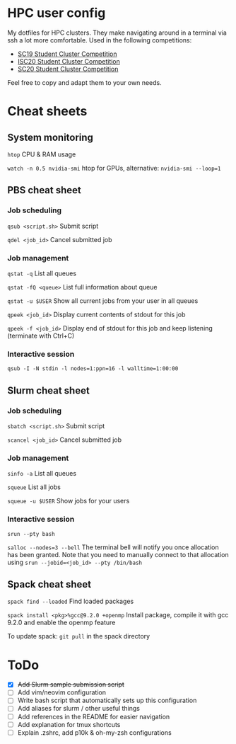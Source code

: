 # HPC user config
My dotfiles for HPC clusters. They make navigating around in a terminal via ssh a lot more comfortable.
Used in the following competitions:
* [SC19 Student Cluster Competition](https://sc19.supercomputing.org/program/studentssc/student-cluster-competition/)
* [ISC20 Student Cluster Competition](https://www.isc-hpc.com/student-cluster-competition.html)
* [SC20 Student Cluster Competition](https://sc20.supercomputing.org/program/studentssc/student-cluster-competition/)

Feel free to copy and adapt them to your own needs. 

# Cheat sheets

## System monitoring

`htop` CPU & RAM usage

`watch -n 0.5 nvidia-smi` htop for GPUs, alternative: `nvidia-smi --loop=1`

## PBS cheat sheet
### Job scheduling

`qsub <script.sh>` Submit script

`qdel <job_id>` Cancel submitted job

### Job management

`qstat -q` List all queues

`qstat -fQ <queue>` List full information about queue

`qstat -u $USER` Show all current jobs from your user in all queues

`qpeek <job_id>` Display current contents of stdout for this job

`qpeek -f <job_id>` Display end of stdout for this job and keep listening (terminate with Ctrl+C)

### Interactive session

`qsub -I -N stdin -l nodes=1:ppn=16 -l walltime=1:00:00`

## Slurm cheat sheet
### Job scheduling

`sbatch <script.sh>` Submit script

`scancel <job_id>` Cancel submitted job

### Job management

`sinfo -a` List all queues

`squeue` List all jobs

`squeue -u $USER` Show jobs for your users

### Interactive session

`srun --pty bash`

`salloc --nodes=3 --bell` The terminal bell will notify you once allocation has been granted. Note that you need to manually connect to that allocation using `srun --jobid=<job_id> --pty /bin/bash`

## Spack cheat sheet

`spack find --loaded` Find loaded packages

`spack install <pkg>%gcc@9.2.0 +openmp` Install package, compile it with gcc 9.2.0 and enable the openmp feature

To update spack: `git pull` in the spack directory

# ToDo

- [x] ~~Add Slurm sample submission script~~
- [ ] Add vim/neovim configuration
- [ ] Write bash script that automatically sets up this configuration
- [ ] Add aliases for slurm / other useful things
- [ ] Add references in the README for easier navigation
- [ ] Add explanation for tmux shortcuts
- [ ] Explain .zshrc, add p10k & oh-my-zsh configurations
